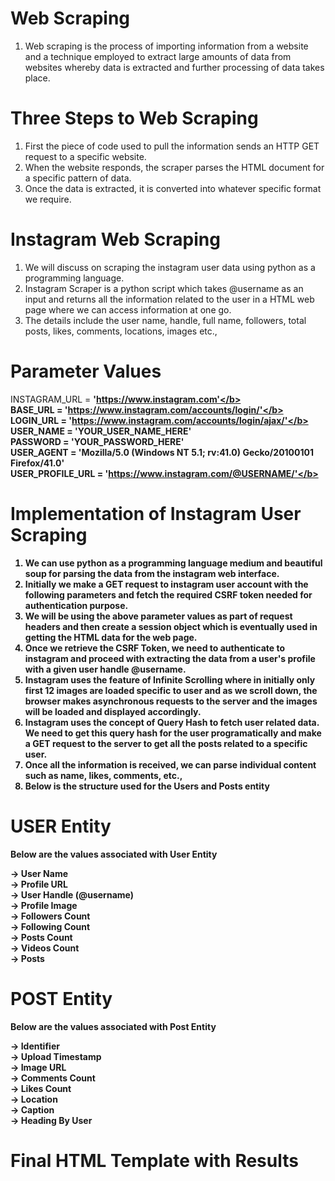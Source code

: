 # Web Scraping

1) Web scraping is the process of importing information from a website and a technique employed to extract large amounts of data from websites whereby data is extracted and further processing of data takes place.

# Three Steps to Web Scraping

1) First the piece of code used to pull the information sends an HTTP GET request to a specific website.
2) When the website responds, the scraper parses the HTML document for a specific pattern of data.
3) Once the data is extracted, it is converted into whatever specific format we require.

# Instagram Web Scraping

1) We will discuss on scraping the instagram user data using python as a programming language.
2) Instagram Scraper is a python script which takes @username as an input and returns all the information related to the user in a HTML web page where we can access information at one go. 
3) The details include the user name, handle, full name, followers, total posts, likes, comments, locations, images etc.,

# Parameter Values

INSTAGRAM_URL = <b>'https://www.instagram.com'</b> <br/>
BASE_URL = <b>'https://www.instagram.com/accounts/login/'</b> <br/>
LOGIN_URL = <b>'https://www.instagram.com/accounts/login/ajax/'</b> <br/>
USER_NAME = <b>'YOUR_USER_NAME_HERE'</b> <br/>
PASSWORD = <b>'YOUR_PASSWORD_HERE'</b> <br/>
USER_AGENT = 'Mozilla/5.0 (Windows NT 5.1; rv:41.0) Gecko/20100101 Firefox/41.0' <br/>
USER_PROFILE_URL = <b>'https://www.instagram.com/@USERNAME/'</b> <br/>

# Implementation of Instagram User Scraping

1) We can use python as a programming language medium and beautiful soup for parsing the data from the instagram web interface.
2) Initially we make a GET request to instagram user account with the following parameters and fetch the required CSRF token needed for authentication purpose.
3) We will be using the above parameter values as part of request headers and then create a session object which is eventually used in getting the HTML data for the web page.
4) Once we retrieve the CSRF Token, we need to authenticate to instagram and proceed with extracting the data from a user's profile with a given user handle <b>@username</b>.
5) Instagram uses the feature of <b>Infinite Scrolling</b> where in initially only first 12 images are loaded specific to user and as we scroll down, the browser makes asynchronous requests to the server and the images will be loaded and displayed accordingly.
6) Instagram uses the concept of <b>Query Hash</b> to fetch user related data. We need to get this query hash for the user programatically and make a GET request to the server to get all the posts related to a specific user.
7) Once all the information is received, we can parse individual content such as name, likes, comments, etc.,
8) Below is the structure used for the Users and Posts entity

# USER Entity

Below are the values associated with <b>User</b> Entity <br>

  -> User Name <br>
  -> Profile URL <br>
  -> User Handle (<b>@username</b>) <br>
  -> Profile Image <br>
  -> Followers Count <br>
  -> Following Count <br>
  -> Posts Count <br>
  -> Videos Count <br>
  -> Posts <br>
  
# POST Entity

Below are the values associated with <b>Post</b> Entity <br>

  -> Identifier <br>
  -> Upload Timestamp <br>
  -> Image URL <br>
  -> Comments Count <br>
  -> Likes Count <br>
  -> Location <br>
  -> Caption <br>
  -> Heading By User <br>
 
 # Final HTML Template with Results
 
 
